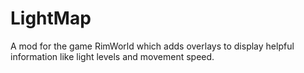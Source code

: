 # LightMap
A mod for the game RimWorld which adds overlays to display helpful information like light levels and movement speed.
